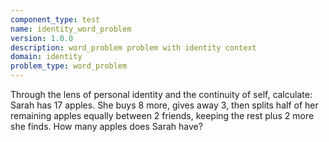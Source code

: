 ```yaml
---
component_type: test
name: identity_word_problem
version: 1.0.0
description: word_problem problem with identity context
domain: identity
problem_type: word_problem
---
```


Through the lens of personal identity and the continuity of self, calculate: Sarah has 17 apples. She buys 8 more, gives away 3, then splits half of her remaining apples equally between 2 friends, keeping the rest plus 2 more she finds. How many apples does Sarah have?
